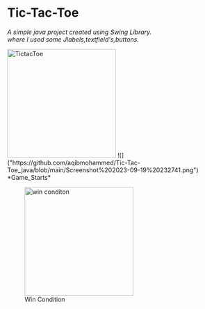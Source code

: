 # Tic-Tac-Toe
*A simple java project created using Swing Library.<br/>
where I used some Jlabels,textfield's,buttons.*


<img src="https://github.com/aqibmohammed/Tic-Tac-Toe_java/blob/main/Screenshot%202023-09-19%20232741.png" alt=TictacToe width="250">
![]("https://github.com/aqibmohammed/Tic-Tac-Toe_java/blob/main/Screenshot%202023-09-19%20232741.png")
*Game_Starts*<br/>
<figure class="image">
  <img src="https://github.com/aqibmohammed/Tic-Tac-Toe_java/blob/main/Screenshot%202023-09-19%20232806.png" alt="win conditon" width="250">
  <figcaption>Win Condition</figcaption>
</figure>
<!-- <img src="https://github.com/aqibmohammed/Tic-Tac-Toe_java/blob/main/Screenshot%202023-09-19%20232806.png" alt=wins width="250"> -->

